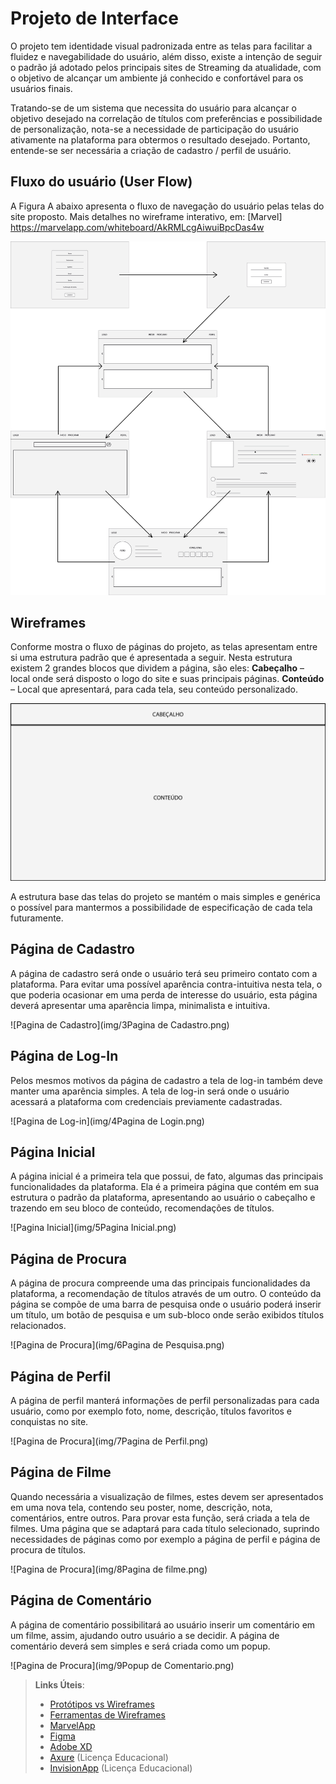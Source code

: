 # Projeto de Interface

O projeto tem identidade visual padronizada entre as telas para facilitar a fluidez e navegabilidade do usuário, além disso, existe a intenção de seguir o padrão já adotado pelos principais sites de Streaming da atualidade, com o objetivo de alcançar um ambiente já conhecido e confortável para os usuários finais.

Tratando-se de um sistema que necessita do usuário para alcançar o objetivo desejado na correlação de títulos com preferências e possibilidade de personalização, nota-se a necessidade de participação do usuário ativamente na plataforma para obtermos o resultado desejado. Portanto, entende-se ser necessária a criação de cadastro / perfil de usuário.

## Fluxo do usuário (User Flow)

A Figura A abaixo apresenta o fluxo de navegação do usuário pelas telas do site proposto. Mais detalhes no wireframe interativo, em: [Marvel] https://marvelapp.com/whiteboard/AkRMLcgAiwuiBpcDas4w 

![User Flow](img/1Fluxo.png)

## Wireframes

Conforme mostra o fluxo de páginas do projeto, as telas apresentam entre si uma estrutura padrão que é apresentada a seguir. Nesta estrutura existem 2 grandes blocos que dividem a página, são eles:
**Cabeçalho** – local onde será disposto o logo do site e suas principais páginas.
**Conteúdo** – Local que apresentará, para cada tela, seu conteúdo personalizado.

![Wireframes](img/2Estruturabase.png)

A estrutura base das telas do projeto se mantém o mais simples e genérica o possível para mantermos a possibilidade de especificação de cada tela futuramente.

## Página de Cadastro

A página de cadastro será onde o usuário terá seu primeiro contato com a plataforma. Para evitar uma possível aparência contra-intuitiva nesta tela, o que poderia ocasionar em uma perda de interesse do usuário, esta página deverá apresentar uma aparência limpa, minimalista e intuitiva.

![Pagina de Cadastro](img/3Pagina de Cadastro.png)

## Página de Log-In

Pelos mesmos motivos da página de cadastro a tela de log-in também deve manter uma aparência simples. A tela de log-in será onde o usuário acessará a plataforma com credenciais previamente cadastradas.

![Pagina de Log-in](img/4Pagina de Login.png)

## Página Inicial

A página inicial é a primeira tela que possui, de fato, algumas das principais funcionalidades da plataforma. Ela é a primeira página que contém em sua estrutura o padrão da plataforma, apresentando ao usuário o cabeçalho e trazendo em seu bloco de conteúdo, recomendações de títulos.

![Pagina Inicial](img/5Pagina Inicial.png)

## Página de Procura

A página de procura compreende uma das principais funcionalidades da plataforma, a recomendação de títulos através de um outro. O conteúdo da página se compõe de uma barra de pesquisa onde o usuário poderá inserir um título, um botão de pesquisa e um sub-bloco onde serão exibidos títulos relacionados.

![Pagina de Procura](img/6Pagina de Pesquisa.png)

## Página de Perfil

A página de perfil manterá informações de perfil personalizadas para cada usuário, como por exemplo foto, nome, descrição, títulos favoritos e conquistas no site.

![Pagina de Procura](img/7Pagina de Perfil.png)

## Página de Filme

Quando necessária a visualização de filmes, estes devem ser apresentados em uma nova tela, contendo seu poster, nome, descrição, nota, comentários, entre outros. Para provar esta função, será criada a tela de filmes. Uma página que se adaptará para cada título selecionado, suprindo necessidades de páginas como por exemplo a página de perfil e página de procura de títulos.

![Pagina de Procura](img/8Pagina de filme.png)

## Página de Comentário

A página de comentário possibilitará ao usuário inserir um comentário em um filme, assim, ajudando outro usuário a se decidir. A página de comentário deverá sem simples e será criada como um popup.

![Pagina de Procura](img/9Popup de Comentario.png)

> **Links Úteis**:
> - [Protótipos vs Wireframes](https://www.nngroup.com/videos/prototypes-vs-wireframes-ux-projects/)
> - [Ferramentas de Wireframes](https://rockcontent.com/blog/wireframes/)
> - [MarvelApp](https://marvelapp.com/developers/documentation/tutorials/)
> - [Figma](https://www.figma.com/)
> - [Adobe XD](https://www.adobe.com/br/products/xd.html#scroll)
> - [Axure](https://www.axure.com/edu) (Licença Educacional)
> - [InvisionApp](https://www.invisionapp.com/) (Licença Educacional)
